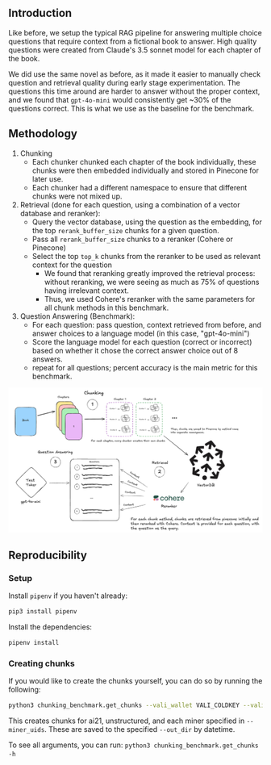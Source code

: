 ## Introduction

Like before, we setup the typical RAG pipeline for answering multiple choice questions that require context from a fictional book to answer. High quality questions were created from Claude's 3.5 sonnet model for each chapter of the book.

We did use the same novel as before, as it made it easier to manually check question and retrieval quality during early stage experimentation. The questions this time around are harder to answer without the proper context, and we found that `gpt-4o-mini` would consistently get ~30% of the questions correct. This is what we use as the baseline for the benchmark.

## Methodology

1. Chunking
   - Each chunker chunked each chapter of the book individually, these chunks were then embedded individually and stored
     in Pinecone for later use.
   - Each chunker had a different namespace to ensure that different chunks were not mixed up.
2. Retrieval (done for each question, using a combination of a vector database and reranker):
   - Query the vector database, using the question as the embedding, for the top `rerank_buffer_size` chunks for a given question.
   - Pass all `rerank_buffer_size` chunks to a reranker (Cohere or Pinecone)
   - Select the top `top_k` chunks from the reranker to be used as relevant context for the question
     - We found that reranking greatly improved the retrieval process: without reranking, we were seeing as much as 75% of questions having irrelevant context.
     - Thus, we used Cohere's reranker with the same parameters for all chunk methods in this benchmark.
3. Question Answering (Benchmark):
   - For each question: pass question, context retrieved from before, and answer choices to a language model (in this case, "gpt-4o-mini")
   - Score the language model for each question (correct or incorrect) based on whether it chose the correct answer choice out of 8 answers.
   - repeat for all questions; percent accuracy is the main metric for this benchmark.

![Diagram explaining chunking benchmark](assets/method.png)

## Reproducibility

### Setup

Install `pipenv` if you haven't already:

```bash
pip3 install pipenv
```

Install the dependencies:

```bash
pipenv install
```

### Creating chunks

If you would like to create the chunks yourself, you can do so by running the following:

```bash
python3 chunking_benchmark.get_chunks --vali_wallet VALI_COLDKEY --vali_hotkey VALI_HOTKEY --miner_uids "1" --chunk_size 400
```

This creates chunks for ai21, unstructured, and each miner specified in `--miner_uids`. These are saved to the specified `--out_dir` by datetime.

To see all arguments, you can run: `python3 chunking_benchmark.get_chunks -h`
